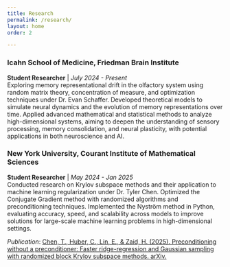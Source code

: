 ```yaml
---
title: Research
permalink: /research/
layout: home
order: 2

---
```

### Icahn School of Medicine, Friedman Brain Institute  
**Student Researcher** | *July 2024 - Present*  
Exploring memory representational drift in the olfactory system using random matrix theory, concentration of measure, and optimization techniques under Dr. Evan Schaffer. Developed theoretical models to simulate neural dynamics and the evolution of memory representations over time. Applied advanced mathematical and statistical methods to analyze high-dimensional systems, aiming to deepen the understanding of sensory processing, memory consolidation, and neural plasticity, with potential applications in both neuroscience and AI.

### New York University, Courant Institute of Mathematical Sciences  
**Student Researcher** | *May 2024 - Jan 2025*  
Conducted research on Krylov subspace methods and their application to machine learning regularization under Dr. Tyler Chen. Optimized the Conjugate Gradient method with randomized algorithms and preconditioning techniques. Implemented the Nyström method in Python, evaluating accuracy, speed, and scalability across models to improve solutions for large-scale machine learning problems in high-dimensional settings.

_Publication_: [Chen, T., Huber, C., Lin, E., & Zaid, H. (2025). Preconditioning without a preconditioner: Faster ridge-regression and Gaussian sampling with randomized block Krylov subspace methods. arXiv.](https://arxiv.org/abs/2501.18717)
